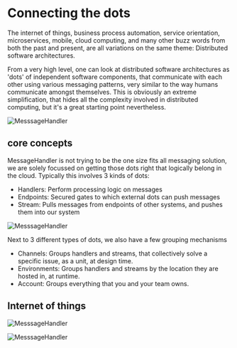 # Connecting the dots

The internet of things, business process automation, service orientation, microservices, mobile, cloud computing, and many other buzz words from both the past and present, are all variations on the same theme: Distributed software architectures.

From a very high level, one can look at distributed software architectures as 'dots' of independent software components, that communicate with each other using various messaging patterns, very similar to the way humans communicate amongst themselves. This is obviously an extreme simplification, that hides all the complexity involved in distributed computing, but it's a great starting point nevertheless.

![MesssageHandler](/documentation/images/architecture.png)

## core concepts

MessageHandler is not trying to be the one size fits all messaging solution, we are solely focussed on getting those dots right that logically belong in the cloud. Typically this involves 3 kinds of dots:

* Handlers: Perform processing logic on messages
* Endpoints: Secured gates to which external dots can push messages
* Stream: Pulls messages from endpoints of other systems, and pushes them into our system

![MesssageHandler](/documentation/images/architecture-concepts.png)

Next to 3 different types of dots, we also have a few grouping mechanisms

* Channels: Groups handlers and streams, that collectively solve a specific issue, as a unit, at design time.
* Environments: Groups handlers and streams by the location they are hosted in, at runtime.
* Account: Groups everything that you and your team owns.

<!--
Ideally, these dots are on the one hand as independent of each other as possible: They can be built using different technologies, leverage different internal designs, hosted in different places, be managed individually, etc. But on the other hand they also share enough context so that it stays possible for these components to talk to each other, this includes explicit agreements on protocols, data formats, as well as implicit assumptions like delivery guarantees, data consistency levels, understanding of time, and more. Finding the right balance between these concerns makes distributed software development very challenging
-->

## Internet of things

![MesssageHandler](/documentation/images/architecture-iot.png)

![MesssageHandler](/documentation/images/architecture-business.png)